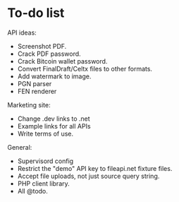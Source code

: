 To-do list
==========

API ideas:

* Screenshot PDF.
* Crack PDF password.
* Crack Bitcoin wallet password.
* Convert FinalDraft/Celtx files to other formats.
* Add watermark to image.
* PGN parser
* FEN renderer

Marketing site:

* Change .dev links to .net
* Example links for all APIs
* Write terms of use.

General:

* Supervisord config
* Restrict the "demo" API key to fileapi.net fixture files.
* Accept file uploads, not just source query string.
* PHP client library.
* All @todo.
